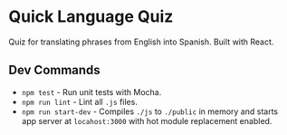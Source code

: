 Quick Language Quiz
===

Quiz for translating phrases from English into Spanish. Built with React.

Dev Commands
---

- `npm test` - Run unit tests with Mocha.
- `npm run lint` - Lint all `.js` files.
- `npm run start-dev` - Compiles `./js` to `./public` in memory and starts app server at `locahost:3000` with hot module replacement enabled.
